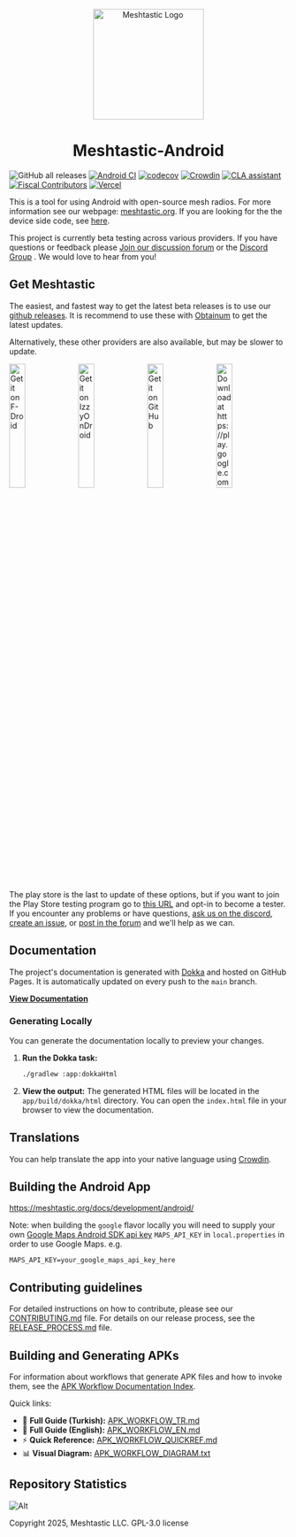 <p align="center">
  <img src=".github/meshtastic_logo.png" alt="Meshtastic Logo" width="200"/>
</p>
<h1 align="center">Meshtastic-Android</h1>

![GitHub all releases](https://img.shields.io/github/downloads/meshtastic/meshtastic-android/total)
[![Android CI](https://github.com/meshtastic/Meshtastic-Android/actions/workflows/pull-request.yml/badge.svg?branch=main)](https://github.com/meshtastic/Meshtastic-Android/actions/workflows/pull-request.yml)
[![codecov](https://codecov.io/gh/meshtastic/Meshtastic-Android/graph/badge.svg)](https://codecov.io/gh/meshtastic/Meshtastic-Android)
[![Crowdin](https://badges.crowdin.net/e/f440f1a5e094a5858dd86deb1adfe83d/localized.svg)](https://crowdin.meshtastic.org/android)
[![CLA assistant](https://cla-assistant.io/readme/badge/meshtastic/Meshtastic-Android)](https://cla-assistant.io/meshtastic/Meshtastic-Android)
[![Fiscal Contributors](https://opencollective.com/meshtastic/tiers/badge.svg?label=Fiscal%20Contributors&color=deeppink)](https://opencollective.com/meshtastic/)
[![Vercel](https://img.shields.io/static/v1?label=Powered%20by&message=Vercel&style=flat&logo=vercel&color=000000)](https://vercel.com?utm_source=meshtastic&utm_campaign=oss)

This is a tool for using Android with open-source mesh radios. For more information see our webpage: [meshtastic.org](https://www.meshtastic.org). If you are looking for the the device side code, see [here](https://github.com/meshtastic/Meshtastic-device).

This project is currently beta testing across various providers. If you have questions or feedback please [Join our discussion forum](https://github.com/orgs/meshtastic/discussions) or the [Discord Group](https://discord.gg/meshtastic) . We would love to hear from you!



## Get Meshtastic

The easiest, and fastest way to get the latest beta releases is to use our [github releases](https://github.com/meshtastic/Meshtastic-Android/releases). It is recommend to use these with [Obtainum](https://github.com/ImranR98/Obtainium) to get the latest updates.

Alternatively, these other providers are also available, but may be slower to update. 

[<img src="https://fdroid.gitlab.io/artwork/badge/get-it-on.png"
alt="Get it on F-Droid"
width="24%">](https://f-droid.org/packages/com.geeksville.mesh/)
[<img src="https://gitlab.com/IzzyOnDroid/repo/-/raw/master/assets/IzzyOnDroid.png"
alt="Get it on IzzyOnDroid"
width="24%">](https://apt.izzysoft.de/fdroid/index/apk/com.geeksville.mesh)
[<img src="https://github.com/machiav3lli/oandbackupx/blob/034b226cea5c1b30eb4f6a6f313e4dadcbb0ece4/badge_github.png"
alt="Get it on GitHub"
width="24%">](https://github.com/meshtastic/Meshtastic-Android/releases)
[<img src="https://play.google.com/intl/en_us/badges/static/images/badges/en_badge_web_generic.png"
alt="Download at https://play.google.com/store/apps/details?id=com.geeksville.mesh]"
width="24%">](https://play.google.com/store/apps/details?id=com.geeksville.mesh&referrer=utm_source%3Dgithub-android-readme)

The play store is the last to update of these options, but if you want to join the Play Store testing program go to [this URL](https://play.google.com/apps/testing/com.geeksville.mesh) and opt-in to become a tester.
If you encounter any problems or have questions, [ask us on the discord](https://discord.gg/meshtastic), [create an issue](https://github.com/meshtastic/Meshtastic-Android/issues), or [post in the forum](https://github.com/orgs/meshtastic/discussions) and we'll help as we can.

## Documentation

The project's documentation is generated with [Dokka](https://kotlinlang.org/docs/dokka-introduction.html) and hosted on GitHub Pages. It is automatically updated on every push to the `main` branch.

[**View Documentation**](https://meshtastic.github.io/Meshtastic-Android/)

### Generating Locally

You can generate the documentation locally to preview your changes.

1.  **Run the Dokka task:**
    ```bash
    ./gradlew :app:dokkaHtml
    ```
2.  **View the output:**
    The generated HTML files will be located in the `app/build/dokka/html` directory. You can open the `index.html` file in your browser to view the documentation.

## Translations

You can help translate the app into your native language using [Crowdin](https://crowdin.meshtastic.org/android).

## Building the Android App

https://meshtastic.org/docs/development/android/

Note: when building the `google` flavor locally you will need to supply your own [Google Maps Android SDK api key](https://developers.google.com/maps/documentation/android-sdk/get-api-key) `MAPS_API_KEY` in `local.properties` in order to use Google Maps.
e.g.
```properties
MAPS_API_KEY=your_google_maps_api_key_here
```

## Contributing guidelines

For detailed instructions on how to contribute, please see our [CONTRIBUTING.md](CONTRIBUTING.md) file.
For details on our release process, see the [RELEASE_PROCESS.md](RELEASE_PROCESS.md) file.

## Building and Generating APKs

For information about workflows that generate APK files and how to invoke them, see the [APK Workflow Documentation Index](APK_WORKFLOW_INDEX.md).

Quick links:
- 📖 **Full Guide (Turkish):** [APK_WORKFLOW_TR.md](APK_WORKFLOW_TR.md)
- 📖 **Full Guide (English):** [APK_WORKFLOW_EN.md](APK_WORKFLOW_EN.md)
- ⚡ **Quick Reference:** [APK_WORKFLOW_QUICKREF.md](APK_WORKFLOW_QUICKREF.md)
- 📊 **Visual Diagram:** [APK_WORKFLOW_DIAGRAM.txt](APK_WORKFLOW_DIAGRAM.txt)

## Repository Statistics

![Alt](https://repobeats.axiom.co/api/embed/1d75239069a6d671fe0b8f80b2e1bf590a98f0eb.svg "Repobeats analytics image")

Copyright 2025, Meshtastic LLC. GPL-3.0 license
